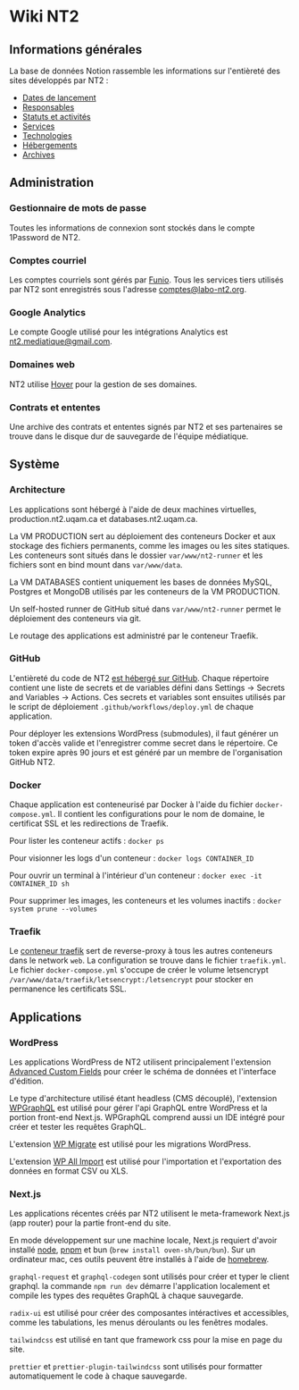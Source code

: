 # Wiki NT2

## Informations générales

La base de données Notion rassemble les informations sur l'entièreté des sites développés par NT2 :

- [Dates de lancement](https://nt2.notion.site/08061a29cc044a55b02844ebcbb0b6d4?v=15afb8c2a55f44128adbcd21409ef52f)
- [Responsables](https://nt2.notion.site/08061a29cc044a55b02844ebcbb0b6d4?v=2ef0b8d5723d47c0adad9722b6bbb13a)
- [Statuts et activités](https://nt2.notion.site/08061a29cc044a55b02844ebcbb0b6d4?v=f5828038f3df47ec8eede347d64758bc)
- [Services](https://nt2.notion.site/08061a29cc044a55b02844ebcbb0b6d4?v=bb13b3d4e54e4b6d8c938eb79cf1918a)
- [Technologies](https://nt2.notion.site/08061a29cc044a55b02844ebcbb0b6d4?v=0c0f29c5e184418da7226da086e8e02a)
- [Hébergements](https://nt2.notion.site/08061a29cc044a55b02844ebcbb0b6d4?v=f84ffbb4b02447e7b8bb267cd16aee20)
- [Archives](https://nt2.notion.site/08061a29cc044a55b02844ebcbb0b6d4?v=ccf8a0bb2c73430fb263fbe398714294)

## Administration

### Gestionnaire de mots de passe

Toutes les informations de connexion sont stockés dans le compte 1Password de NT2.

### Comptes courriel

Les comptes courriels sont gérés par [Funio](https://funio.com/). Tous les services tiers utilisés par NT2 sont enregistrés sous l'adresse comptes@labo-nt2.org.

### Google Analytics

Le compte Google utilisé pour les intégrations Analytics est nt2.mediatique@gmail.com.

### Domaines web

NT2 utilise [Hover](https://www.hover.com/) pour la gestion de ses domaines.

### Contrats et ententes

Une archive des contrats et ententes signés par NT2 et ses partenaires se trouve dans le disque dur de sauvegarde de l'équipe médiatique.

## Système

### Architecture

Les applications sont hébergé à l'aide de deux machines virtuelles, production.nt2.uqam.ca et databases.nt2.uqam.ca.

La VM PRODUCTION sert au déploiement des conteneurs Docker et aux stockage des fichiers permanents, comme les images ou les sites statiques. Les conteneurs sont situés dans le dossier `var/www/nt2-runner` et les fichiers sont en bind mount dans `var/www/data`.

La VM DATABASES contient uniquement les bases de données MySQL, Postgres et MongoDB utilisés par les conteneurs de la VM PRODUCTION.

Un self-hosted runner de GitHub situé dans `var/www/nt2-runner` permet le déploiement des conteneurs via git.

Le routage des applications est administré par le conteneur Traefik.

### GitHub

L'entièreté du code de NT2 [est hébergé sur GitHub](https://github.com/nt2). Chaque répertoire contient une liste de secrets et de variables défini dans Settings -> Secrets and Variables -> Actions. Ces secrets et variables sont ensuites utilisés par le script de déploiement `.github/workflows/deploy.yml` de chaque application.

Pour déployer les extensions WordPress (submodules), il faut générer un token d'accès valide et l'enregistrer comme secret dans le répertoire. Ce token expire après 90 jours et est généré par un membre de l'organisation GitHub NT2.

### Docker

Chaque application est conteneurisé par Docker à l'aide du fichier `docker-compose.yml`. Il contient les configurations pour le nom de domaine, le certificat SSL et les redirections de Traefik.

Pour lister les conteneur actifs : `docker ps`

Pour visionner les logs d'un conteneur : `docker logs CONTAINER_ID`

Pour ouvrir un terminal à l'intérieur d'un conteneur : `docker exec -it CONTAINER_ID sh`

Pour supprimer les images, les conteneurs et les volumes inactifs : `docker system prune --volumes`

### Traefik

Le [conteneur traefik](https://github.com/nt2/traefik) sert de reverse-proxy à tous les autres conteneurs dans le network `web`. La configuration se trouve dans le fichier `traefik.yml`. Le fichier `docker-compose.yml` s'occupe de créer le volume letsencrypt `/var/www/data/traefik/letsencrypt:/letsencrypt` pour stocker en permanence les certificats SSL.

## Applications

### WordPress

Les applications WordPress de NT2 utilisent principalement l'extension [Advanced Custom Fields](https://www.advancedcustomfields.com/) pour créer le schéma de données et l'interface d'édition.

Le type d'architecture utilisé étant headless (CMS découplé), l'extension [WPGraphQL](https://www.wpgraphql.com/) est utilisé pour gérer l'api GraphQL entre WordPress et la portion front-end Next.js. WPGraphQL comprend aussi un IDE intégré pour créer et tester les requêtes GraphQL.

L'extension [WP Migrate](https://deliciousbrains.com/wp-migrate-db-pro/) est utilisé pour les migrations WordPress.

L'extension [WP All Import](https://www.wpallimport.com/) est utilisé pour l'importation et l'exportation des données en format CSV ou XLS.

### Next.js

Les applications récentes créés par NT2 utilisent le meta-framework Next.js (app router) pour la partie front-end du site.

En mode développement sur une machine locale, Next.js requiert d'avoir installé [node](https://formulae.brew.sh/formula/node), [pnpm](https://formulae.brew.sh/formula/pnpm) et bun (`brew install oven-sh/bun/bun`). Sur un ordinateur mac, ces outils peuvent être installés à l'aide de [homebrew](https://brew.sh/).

`graphql-request` et `graphql-codegen` sont utilisés pour créer et typer le client graphql. la commande `npm run dev` démarre l'application localement et compile les types des requêtes GraphQL à chaque sauvegarde.

`radix-ui` est utilisé pour créer des composantes intéractives et accessibles, comme les tabulations, les menus déroulants ou les fenêtres modales.

`tailwindcss` est utilisé en tant que framework css pour la mise en page du site.

`prettier` et `prettier-plugin-tailwindcss` sont utilisés pour formatter automatiquement le code à chaque sauvegarde.
